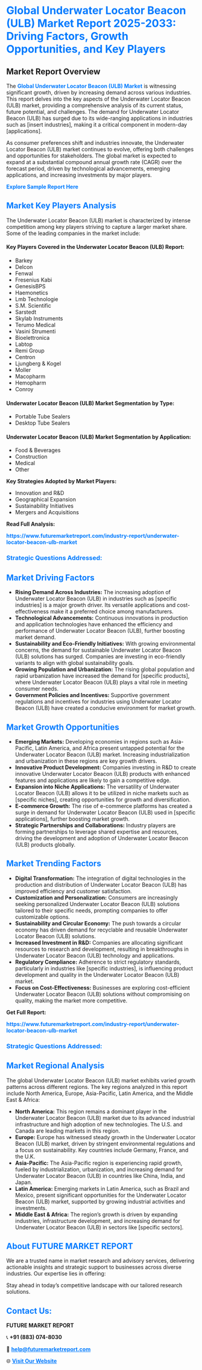 <h1 style="color: #007BFF;">Global Underwater Locator Beacon (ULB) Market Report 2025-2033: Driving Factors, Growth Opportunities, and Key Players</h1>

<section id="overview">
<h2>Market Report Overview</h2>
<p>The <a href="https://www.futuremarketreport.com/industry-report/underwater-locator-beacon-ulb-market" style="color: #007BFF; text-decoration: none;"><strong>Global Underwater Locator Beacon (ULB) Market</strong></a> is witnessing significant growth, driven by increasing demand across various industries. This report delves into the key aspects of the Underwater Locator Beacon (ULB) market, providing a comprehensive analysis of its current status, future potential, and challenges. The demand for Underwater Locator Beacon (ULB) has surged due to its wide-ranging applications in industries such as [insert industries], making it a critical component in modern-day [applications].</p>
<p>As consumer preferences shift and industries innovate, the Underwater Locator Beacon (ULB) market continues to evolve, offering both challenges and opportunities for stakeholders. The global market is expected to expand at a substantial compound annual growth rate (CAGR) over the forecast period, driven by technological advancements, emerging applications, and increasing investments by major players.</p>
</section>

<section id="overview">
<p><a href="https://www.futuremarketreport.com/request-sample/reportId=32574" style="color: #007BFF; text-decoration: none;"><strong>Explore Sample Report Here</strong></a></p>
</section>

<section id="key-players">
<h2 style="color: #007BFF;">Market Key Players Analysis</h2>
<p>The Underwater Locator Beacon (ULB) market is characterized by intense competition among key players striving to capture a larger market share. Some of the leading companies in the market include:</p>
<h4>Key Players Covered in the Underwater Locator Beacon (ULB) Report:</h4>
<ul><li>Barkey</li><li>Delcon</li><li>Fenwal</li><li>Fresenius Kabi</li><li>GenesisBPS</li><li>Haemonetics</li><li>Lmb Technologie</li><li>S.M. Scientific</li><li>Sarstedt</li><li>Skylab Instruments</li><li>Terumo Medical</li><li>Vasini Strumenti</li><li>Bioelettronica</li><li>Labtop</li><li>Remi Group</li><li>Centron</li><li>Ljungberg &amp; Kogel</li><li>Moller</li><li>Macopharm</li><li>Hemopharm</li><li>Conroy</li></ul>
<h4>Underwater Locator Beacon (ULB) Market Segmentation by Type:</h4>
<ul><li>Portable Tube Sealers</li><li>Desktop Tube Sealers</li></ul>

<h4>Underwater Locator Beacon (ULB) Market Segmentation by Application:</h4>
<ul><li>Food &amp; Beverages</li><li>Construction</li><li>Medical</li><li>Other</li></ul>
<p><strong>Key Strategies Adopted by Market Players:</strong></p>
<ul>
<li>Innovation and R&D</li>
<li>Geographical Expansion</li>
<li>Sustainability Initiatives</li>
<li>Mergers and Acquisitions</li>
</ul>
</section>

<section>
<p><strong>Read Full Analysis: </strong></p><a href="https://www.futuremarketreport.com/industry-report/underwater-locator-beacon-ulb-market" style="color: #007BFF; text-decoration: none;"><strong>https://www.futuremarketreport.com/industry-report/underwater-locator-beacon-ulb-market</strong></a>
<h3 style="color: #007BFF;">Strategic Questions Addressed:</h3>
</section>

<section id="driving-factors">
<h2 style="color: #007BFF;">Market Driving Factors</h2>
<ul>
<li><strong>Rising Demand Across Industries:</strong> The increasing adoption of Underwater Locator Beacon (ULB) in industries such as [specific industries] is a major growth driver. Its versatile applications and cost-effectiveness make it a preferred choice among manufacturers.</li>
<li><strong>Technological Advancements:</strong> Continuous innovations in production and application technologies have enhanced the efficiency and performance of Underwater Locator Beacon (ULB), further boosting market demand.</li>
<li><strong>Sustainability and Eco-Friendly Initiatives:</strong> With growing environmental concerns, the demand for sustainable Underwater Locator Beacon (ULB) solutions has surged. Companies are investing in eco-friendly variants to align with global sustainability goals.</li>
<li><strong>Growing Population and Urbanization:</strong> The rising global population and rapid urbanization have increased the demand for [specific products], where Underwater Locator Beacon (ULB) plays a vital role in meeting consumer needs.</li>
<li><strong>Government Policies and Incentives:</strong> Supportive government regulations and incentives for industries using Underwater Locator Beacon (ULB) have created a conducive environment for market growth.</li>
</ul>
</section>

<section id="growth-opportunities">
<h2 style="color: #007BFF;">Market Growth Opportunities</h2>
<ul>
<li><strong>Emerging Markets:</strong> Developing economies in regions such as Asia-Pacific, Latin America, and Africa present untapped potential for the Underwater Locator Beacon (ULB) market. Increasing industrialization and urbanization in these regions are key growth drivers.</li>
<li><strong>Innovative Product Development:</strong> Companies investing in R&D to create innovative Underwater Locator Beacon (ULB) products with enhanced features and applications are likely to gain a competitive edge.</li>
<li><strong>Expansion into Niche Applications:</strong> The versatility of Underwater Locator Beacon (ULB) allows it to be utilized in niche markets such as [specific niches], creating opportunities for growth and diversification.</li>
<li><strong>E-commerce Growth:</strong> The rise of e-commerce platforms has created a surge in demand for Underwater Locator Beacon (ULB) used in [specific applications], further boosting market growth.</li>
<li><strong>Strategic Partnerships and Collaborations:</strong> Industry players are forming partnerships to leverage shared expertise and resources, driving the development and adoption of Underwater Locator Beacon (ULB) products globally.</li>
</ul>
</section>

<section id="trending-factors">
<h2 style="color: #007BFF;">Market Trending Factors</h2>
<ul>
<li><strong>Digital Transformation:</strong> The integration of digital technologies in the production and distribution of Underwater Locator Beacon (ULB) has improved efficiency and customer satisfaction.</li>
<li><strong>Customization and Personalization:</strong> Consumers are increasingly seeking personalized Underwater Locator Beacon (ULB) solutions tailored to their specific needs, prompting companies to offer customizable options.</li>
<li><strong>Sustainability and Circular Economy:</strong> The push towards a circular economy has driven demand for recyclable and reusable Underwater Locator Beacon (ULB) solutions.</li>
<li><strong>Increased Investment in R&D:</strong> Companies are allocating significant resources to research and development, resulting in breakthroughs in Underwater Locator Beacon (ULB) technology and applications.</li>
<li><strong>Regulatory Compliance:</strong> Adherence to strict regulatory standards, particularly in industries like [specific industries], is influencing product development and quality in the Underwater Locator Beacon (ULB) market.</li>
<li><strong>Focus on Cost-Effectiveness:</strong> Businesses are exploring cost-efficient Underwater Locator Beacon (ULB) solutions without compromising on quality, making the market more competitive.</li>
</ul>
</section>

<section>
<p><strong>Get Full Report: </strong></p><a href="https://www.futuremarketreport.com/industry-report/underwater-locator-beacon-ulb-market" style="color: #007BFF; text-decoration: none;"><strong>https://www.futuremarketreport.com/industry-report/underwater-locator-beacon-ulb-market</strong></a>
<h3 style="color: #007BFF;">Strategic Questions Addressed:</h3>
</section>


<section id="regional-analysis">
<h2 style="color: #007BFF;">Market Regional Analysis</h2>
<p>The global Underwater Locator Beacon (ULB) market exhibits varied growth patterns across different regions. The key regions analyzed in this report include North America, Europe, Asia-Pacific, Latin America, and the Middle East & Africa:</p>
<ul>
<li><strong>North America:</strong> This region remains a dominant player in the Underwater Locator Beacon (ULB) market due to its advanced industrial infrastructure and high adoption of new technologies. The U.S. and Canada are leading markets in this region.</li>
<li><strong>Europe:</strong> Europe has witnessed steady growth in the Underwater Locator Beacon (ULB) market, driven by stringent environmental regulations and a focus on sustainability. Key countries include Germany, France, and the U.K.</li>
<li><strong>Asia-Pacific:</strong> The Asia-Pacific region is experiencing rapid growth, fueled by industrialization, urbanization, and increasing demand for Underwater Locator Beacon (ULB) in countries like China, India, and Japan.</li>
<li><strong>Latin America:</strong> Emerging markets in Latin America, such as Brazil and Mexico, present significant opportunities for the Underwater Locator Beacon (ULB) market, supported by growing industrial activities and investments.</li>
<li><strong>Middle East & Africa:</strong> The region’s growth is driven by expanding industries, infrastructure development, and increasing demand for Underwater Locator Beacon (ULB) in sectors like [specific sectors].</li>
</ul>
</section>

<footer>
<h2 style="color: #007BFF;">About FUTURE MARKET REPORT</h2>
<p>We are a trusted name in market research and advisory services, delivering actionable insights and strategic support to businesses across diverse industries. Our expertise lies in offering:</p>

<p>Stay ahead in today’s competitive landscape with our tailored research solutions.</p>

<h2 style="color: #007BFF;">Contact Us:</h2>
<p><strong>FUTURE MARKET REPORT</strong></p>
<p>📞 <strong>+91 (883) 074-8030</strong></p>
<p>📧 <strong><a href="mailto:help@futuremarketreport.com" style="color: #007BFF;">help@futuremarketreport.com</a></strong></p>
<p>🌐 <strong><a href="https://www.futuremarketreport.com/" style="color: #007BFF;">Visit Our Website</a></strong></p>
</footer>
